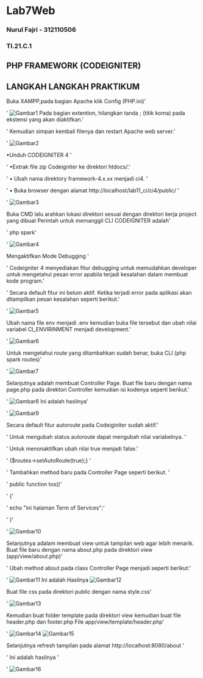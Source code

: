 # Lab7Web

### Nurul Fajri - 312110506

### TI.21.C.1

## PHP FRAMEWORK (CODEIGNITER)

## LANGKAH LANGKAH PRAKTIKUM

Buka XAMPP,pada bagian Apache klik Config (PHP.ini)'<P>'
![Gambar1](Screenshot/1.XAMPP.png)
Pada bagian extention, hilangkan tanda ; (titik koma) pada ekstensi yang akan diaktifkan.'<P>'
Kemudian simpan kembali filenya dan restart Apache web server.'<P>'
![Gambar2](Screenshot/2.png)

•Unduh CODEIGNITER 4 '<P>'
•Extrak file zip Codeigniter ke direktori htdocs/.'<P>'
• Ubah nama direktory framework-4.x.xx menjadi ci4. '<P>'
• Buka browser dengan alamat http://localhost/lab11_ci/ci4/public/ '<P>'
![Gambar3](Screenshot/3.png)

Buka CMD lalu arahkan lokasi direktori sesuai dengan direktori kerja project yang dibuat 
Perintah untuk memanggil CLI CODEIGNITER adalah'<P>'
php spark'<P>'
![Gambar4](Screenshot/4.png)

Mengaktifkan Mode Debugging '<P>'
Codeigniter 4 menyediakan fitur debugging untuk memudahkan developer untuk mengetahui pesan
error apabila terjadi kesalahan dalam membuat kode program.'<P>'
Secara default fitur ini belum aktif. Ketika terjadi error pada aplikasi akan ditampilkan pesan
kesalahan seperti berikut.'<P>'
![Gambar5](Screenshot/5.png)

Ubah nama file env menjadi .env kemudian buka file tersebut dan ubah nilai variabel CI_ENVIRINMENT menjadi development.'<P>'
![Gambar6](Screenshot/6.png)

Untuk mengetahui route yang ditambahkan sudah benar, buka CLI (php spark routes)'<P>'
![Gambar7](Screenshot/7.png)

Selanjutnya adalah membuat Controller Page. Buat file baru dengan nama page.php pada direktori
Controller kemudian isi kodenya seperti berikut.'<P>'
![Gambar8](Screenshot/8.png)
Ini adalah hasilnya'<P>'
![Gambar9](Screenshot/9.png)

Secara default fitur autoroute pada Codeiginiter sudah aktif.'<P>'
Untuk mengubah status autoroute dapat mengubah nilai variabelnya. '<P>'
Untuk menonaktifkan ubah nilai true menjadi false.'<P>'
{$routes->setAutoRoute(true);} '<P>'
Tambahkan method baru pada Controller Page seperti berikut. '<P>'
public function tos()'<P>'
{'<P>'
echo "ini halaman Term of Services";'<P>'
}'<P>'
![Gambar10](Screenshot/10.png)

Selanjutnya adalam membuat view untuk tampilan web agar lebih menarik. Buat file baru dengan
nama about.php pada direktori view (app/view/about.php)'<P>'
Ubah method about pada class Controller Page menjadi seperti berikut:'<P>'
![Gambar11](Screenshot/11.png)
Ini adalah Hasilnya
![Gambar12](Screenshot/12.png)

Buat file css pada direktori public dengan nama style.css'<P>'
![Gambar13](Screenshot/13.png)

Kemudian buat folder template pada direktori view kemudian buat file header.php dan footer.php
File app/view/template/header.php'<P>'
![Gambar14](Screenshot/14H.png)
![Gambar15](Screenshot/15F.png)

Selanjutnya refresh tampilan pada alamat http://localhost:8080/about '<P>'
Ini adalah hasilnya '<P>'
![Gambar16](Screenshot/16.png)

